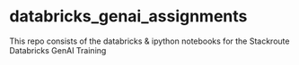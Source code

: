 # databricks_genai_assignments
This repo consists of the databricks &amp; ipython notebooks for the Stackroute Databricks GenAI Training
